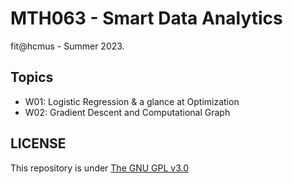 # MTH063 - Smart Data Analytics
fit@hcmus - Summer 2023.

## Topics
- W01: Logistic Regression & a glance at Optimization
- W02: Gradient Descent and Computational Graph

## LICENSE
This repository is under [The GNU GPL v3.0](LICENSE)